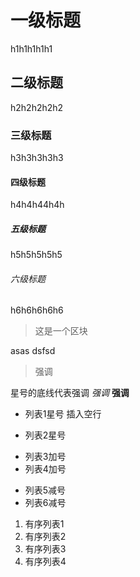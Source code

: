 # 一级标题
h1h1h1h1h1
## 二级标题
h2h2h2h2h2
### 三级标题
h3h3h3h3h3
#### 四级标题 
h4h4h44h4h
##### 五级标题
h5h5h5h5h5
###### 六级标题
h6h6h6h6h6

>这是一个区块
>
asas
dsfsd
> 强调
>
星号的底线代表强调 *强调* __强调__
* 列表1星号
插入空行

* 列表2星号
+ 列表3加号 
+ 列表4加号
- 列表5减号
- 列表6减号
1. 有序列表1
2. 有序列表2
3. 有序列表3
4. 有序列表4
